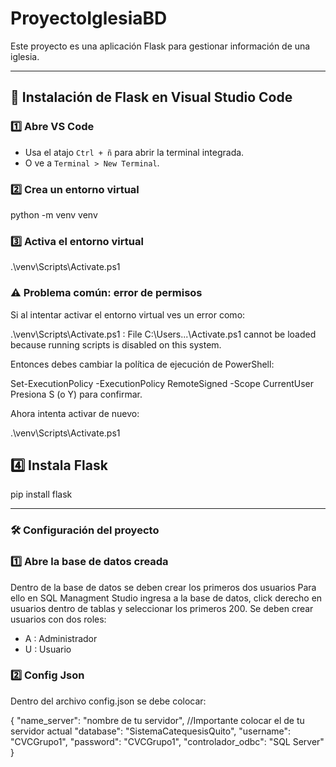 # ProyectoIglesiaBD

Este proyecto es una aplicación Flask para gestionar información de una iglesia.

---

## 🚀 Instalación de Flask en Visual Studio Code

### 1️⃣ Abre VS Code

- Usa el atajo `Ctrl + ñ` para abrir la terminal integrada.
- O ve a `Terminal > New Terminal`.

### 2️⃣ Crea un entorno virtual
python -m venv venv
### 3️⃣ Activa el entorno virtual
.\venv\Scripts\Activate.ps1
### ⚠️ Problema común: error de permisos
Si al intentar activar el entorno virtual ves un error como:

.\venv\Scripts\Activate.ps1 : File C:\Users\...\Activate.ps1 cannot be loaded because running scripts is disabled on this system.

Entonces debes cambiar la política de ejecución de PowerShell:

Set-ExecutionPolicy -ExecutionPolicy RemoteSigned -Scope CurrentUser
Presiona S (o Y) para confirmar.

Ahora intenta activar de nuevo:

.\venv\Scripts\Activate.ps1

## 4️⃣ Instala Flask

pip install flask

---
### 🛠️ Configuración del proyecto 

### 1️⃣ Abre la base de datos creada

Dentro de la base de datos se deben crear los primeros dos usuarios
Para ello en SQL Managment Studio ingresa a la base de datos, click derecho en usuarios dentro de tablas y seleccionar los primeros 200.
Se deben crear usuarios con dos roles:
- A : Administrador
- U : Usuario

### 2️⃣ Config Json

Dentro del archivo config.json se debe colocar:

{
  "name_server": "nombre de tu servidor", //Importante colocar el de tu servidor actual 
  "database": "SistemaCatequesisQuito",
  "username": "CVCGrupo1",
  "password": "CVCGrupo1",
  "controlador_odbc": "SQL Server"
}
